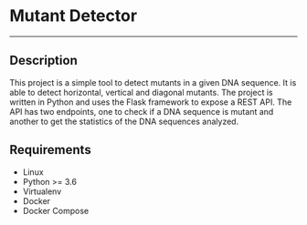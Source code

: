 # Mutant Detector
---
## Description
This project is a simple tool to detect mutants in a given DNA sequence. It is able to detect horizontal, vertical and diagonal mutants. The project is written in Python and uses the Flask framework to expose a REST API. The API has two endpoints, one to check if a DNA sequence is mutant and another to get the statistics of the DNA sequences analyzed.

## Requirements
- Linux
- Python >= 3.6
- Virtualenv
- Docker
- Docker Compose